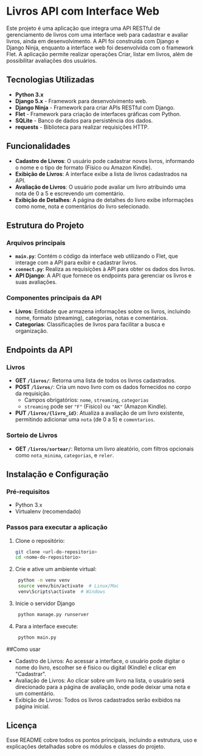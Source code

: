 # Livros API com Interface Web

Este projeto é uma aplicação que integra uma API RESTful de gerenciamento de livros com uma interface web para cadastrar e avaliar livros, ainda em desenvolvimento. A API foi construída com Django e Django Ninja, enquanto a interface web foi desenvolvida com o framework Flet. A aplicação permite realizar operações Criar, listar em livros, além de possibilitar avaliações dos usuários.

## Tecnologias Utilizadas

- **Python 3.x**
- **Django 5.x** - Framework para desenvolvimento web.
- **Django Ninja** - Framework para criar APIs RESTful com Django.
- **Flet** - Framework para criação de interfaces gráficas com Python.
- **SQLite** - Banco de dados para persistência dos dados.
- **requests** - Biblioteca para realizar requisições HTTP.

## Funcionalidades

- **Cadastro de Livros**: O usuário pode cadastrar novos livros, informando o nome e o tipo de formato (Físico ou Amazon Kindle).
- **Exibição de Livros**: A interface exibe a lista de livros cadastrados na API.
- **Avaliação de Livros**: O usuário pode avaliar um livro atribuindo uma nota de 0 a 5 e escrevendo um comentário.
- **Exibição de Detalhes**: A página de detalhes do livro exibe informações como nome, nota e comentários do livro selecionado.

## Estrutura do Projeto

### Arquivos principais

- **`main.py`**: Contém o código da interface web utilizando o Flet, que interage com a API para exibir e cadastrar livros.
- **`connect.py`**: Realiza as requisições à API para obter os dados dos livros.
- **API Django**: A API que fornece os endpoints para gerenciar os livros e suas avaliações.

### Componentes principais da API

- **Livros**: Entidade que armazena informações sobre os livros, incluindo nome, formato (streaming), categorias, notas e comentários.
- **Categorias**: Classificações de livros para facilitar a busca e organização.

## Endpoints da API

### Livros

- **GET `/livros/`**: Retorna uma lista de todos os livros cadastrados.
- **POST `/livros/`**: Cria um novo livro com os dados fornecidos no corpo da requisição.
  - Campos obrigatórios: `nome`, `streaming`, `categorias`
  - `streaming` pode ser `"F"` (Físico) ou `"AK"` (Amazon Kindle).
- **PUT `/livros/{livro_id}`**: Atualiza a avaliação de um livro existente, permitindo adicionar uma `nota` (de 0 a 5) e `comentarios`.

### Sorteio de Livros

- **GET `/livros/sortear/`**: Retorna um livro aleatório, com filtros opcionais como `nota_minima`, `categorias`, e `reler`.

## Instalação e Configuração

### Pré-requisitos

- Python 3.x
- Virtualenv (recomendado)

### Passos para executar a aplicação

1. Clone o repositório:
   
   ```bash
   git clone <url-do-repositorio>
   cd <nome-do-repositorio>

2. Crie e ative um ambiente virtual:
   ```bash
    python -m venv venv
    source venv/bin/activate  # Linux/Mac
    venv\Scripts\activate  # Windows

3. Inicie o servidor Django
   ```bash
    python manage.py runserver

4. Para a interface execute:
   ```bash
    python main.py

##Como usar

- Cadastro de Livros: Ao acessar a interface, o usuário pode digitar o nome do livro, escolher se é físico ou digital (Kindle) e clicar em "Cadastrar".
- Avaliação de Livros: Ao clicar sobre um livro na lista, o usuário será direcionado para a página de avaliação, onde pode deixar uma nota e um comentário.
- Exibição de Livros: Todos os livros cadastrados serão exibidos na página inicial.

## Licença
Esse README cobre todos os pontos principais, incluindo a estrutura, uso e explicações detalhadas sobre os módulos e classes do projeto.

   
